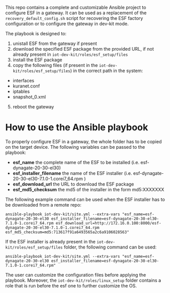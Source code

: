 This repo contains a complete and customizable Ansible project to configure ESF in a gateway. It can be used as a replacement of the `recovery_default_config.sh` script for recovering
the ESF factory configuration or to configure the gateway in dev-kit mode.

The playbook is designed to:

  1. unistall ESF from the gateway if present
  2. download the specified ESF package from the provided URL, if not already present in `iot-dev-kit/roles/esf_setup/files`
  3. install the ESF package
  4. copy the following files (if present in the `iot-dev-kit/roles/esf_setup/files`) in the correct path in the system:

  - interfaces
  - kuranet.conf
  - iptables
  - snapshot_0.xml

  5. reboot the gateway

# How to use the Ansible playbook
To properly configure ESF in a gateway, the whole folder has to be copied on the target device.
The following variables can be passed to the playbook:

  - **esf_name** the complete name of the ESF to be installed (i.e. esf-dynagate-20-30-el30)
  - **esf_installer_filename** the name of the ESF installer (i.e. esf-dynagate-20-30-el30-7.1.0-1.corei7_64.rpm )
  - **esf_download_url** the URL to download the ESF package
  - **esf_md5_checksum** the md5 of the installer in the form md5:XXXXXXX

The following example command can be used when the ESF installer has to be downloaded from a remote repo:
```
ansible-playbook iot-dev-kit/site.yml --extra-vars "esf_name=esf-dynagate-20-30-el30 esf_installer_filename=esf-dynagate-20-30-el30-7.1.0-1.corei7_64.rpm esf_download_url=http://172.16.0.100:8000/esf-dynagate-20-30-el30-7.1.0-1.corei7_64.rpm esf_md5_checksum=md5:713617f91a6493565a2c6a9106028563"
```

If the ESF installer is already present in the `iot-dev-kit/roles/esf_setup/files` folder, the following command can be used:
```
ansible-playbook iot-dev-kit/site.yml --extra-vars "esf_name=esf-dynagate-20-30-el30 esf_installer_filename=esf-dynagate-20-30-el30-7.1.0-1.corei7_64.rpm"
```

The user can customize the configuration files before applying the playbook. Moreover, the `iot-dev-kit/roles/linux_setup` folder contains a role that is run before the esf one 
to further customize the OS.
